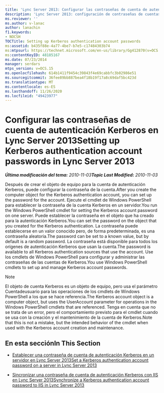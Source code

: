 ```yaml
---
title: 'Lync Server 2013: Configurar las contraseñas de cuenta de autenticación Kerberos'
description: 'Lync Server 2013: configuración de contraseñas de cuentas de autenticación Kerberos.'
ms.reviewer: ''
ms.author: v-lanac
author: lanachin
f1.keywords:
- NOCSH
TOCTitle: Setting up Kerberos authentication account passwords
ms:assetid: b435f88e-4a77-4be7-b7e5-c17484303b74
ms:mtpsurl: https://technet.microsoft.com/en-us/library/Gg412870(v=OCS.15)
ms:contentKeyID: 48185167
ms.date: 07/23/2014
manager: serdars
mtps_version: v=OCS.15
ms.openlocfilehash: 614b1411f9454c39843f4e69cabbfc3b02986e51
ms.sourcegitcommit: 36fee89bb887bea4f18b19f17a8c69daf5bc423d
ms.translationtype: MT
ms.contentlocale: es-ES
ms.lasthandoff: 11/26/2020
ms.locfileid: "49423977"
---
```

# <a name="setting-up-kerberos-authentication-account-passwords-in-lync-server-2013"></a><span data-ttu-id="c268e-103">Configurar las contraseñas de cuenta de autenticación Kerberos en Lync Server 2013</span><span class="sxs-lookup"><span data-stu-id="c268e-103">Setting up Kerberos authentication account passwords in Lync Server 2013</span></span>

<div data-xmlns="http://www.w3.org/1999/xhtml">

<div class="topic" data-xmlns="http://www.w3.org/1999/xhtml" data-msxsl="urn:schemas-microsoft-com:xslt" data-cs="https://msdn.microsoft.com/">

<div data-asp="https://msdn2.microsoft.com/asp">



</div>

<div id="mainSection">

<div id="mainBody"><span data-ttu-id="c268e-104">

<span> </span></span><span class="sxs-lookup"><span data-stu-id="c268e-104">

<span> </span></span></span>

<span data-ttu-id="c268e-105">_**Última modificación del tema:** 2010-11-03_</span><span class="sxs-lookup"><span data-stu-id="c268e-105">_**Topic Last Modified:** 2010-11-03_</span></span>

<span data-ttu-id="c268e-106">Después de crear el objeto de equipo para la cuenta de autenticación Kerberos, puede configurar la contraseña de la cuenta.</span><span class="sxs-lookup"><span data-stu-id="c268e-106">After you create the computer object for the Kerberos authentication account, you can set up the password for the account.</span></span> <span data-ttu-id="c268e-107">Ejecute el cmdlet de Windows PowerShell para establecer la contraseña de la cuenta Kerberos en un servidor.</span><span class="sxs-lookup"><span data-stu-id="c268e-107">You run the Windows PowerShell cmdlet for setting the Kerberos account password on one server.</span></span> <span data-ttu-id="c268e-108">Puede establecer la contraseña en el objeto que ha creado para la autenticación Kerberos.</span><span class="sxs-lookup"><span data-stu-id="c268e-108">You can set the password on the object that you created for the Kerberos authentication.</span></span> <span data-ttu-id="c268e-109">La contraseña puede establecerse en un valor conocido pero, de forma predeterminada, es una contraseña aleatoria.</span><span class="sxs-lookup"><span data-stu-id="c268e-109">The password can be set to a known value, but by default is a random password.</span></span> <span data-ttu-id="c268e-110">La contraseña está disponible para todos los orígenes de autenticación Kerberos que usan la cuenta.</span><span class="sxs-lookup"><span data-stu-id="c268e-110">The password is available to all Kerberos authentication sources that use the account.</span></span> <span data-ttu-id="c268e-111">Use los cmdlets de Windows PowerShell para configurar y administrar las contraseñas de las cuentas de Kerberos.</span><span class="sxs-lookup"><span data-stu-id="c268e-111">You use Windows PowerShell cmdlets to set up and manage Kerberos account passwords.</span></span>

<div>


> [!NOTE]  
> <span data-ttu-id="c268e-112">El objeto de cuenta Kerberos es un objeto de equipo, pero usa el parámetro Cuentadeusuario para las operaciones de los cmdlets de Windows PowerShell a los que se hace referencia.</span><span class="sxs-lookup"><span data-stu-id="c268e-112">The Kerberos account object is a computer object, but uses the UserAccount parameter for operations in the Windows PowerShell cmdlets that are referenced.</span></span> <span data-ttu-id="c268e-113">Tenga en cuenta que no se trata de un error, pero el comportamiento previsto para el cmdlet cuando se usa con la creación y el mantenimiento de la cuenta de Kerberos.</span><span class="sxs-lookup"><span data-stu-id="c268e-113">Note that this is not a mistake, but the intended behavior of the cmdlet when used with the Kerberos account creation and maintenance.</span></span>



</div>

<div>

## <a name="in-this-section"></a><span data-ttu-id="c268e-114">En esta sección</span><span class="sxs-lookup"><span data-stu-id="c268e-114">In This Section</span></span>

  - [<span data-ttu-id="c268e-115">Establecer una contraseña de cuenta de autenticación Kerberos en un servidor en Lync Server 2013</span><span class="sxs-lookup"><span data-stu-id="c268e-115">Set a Kerberos authentication account password on a server in Lync Server 2013</span></span>](lync-server-2013-set-a-kerberos-authentication-account-password-on-a-server.md)

  - [<span data-ttu-id="c268e-116">Sincronizar una contraseña de cuenta de autenticación Kerberos con IIS en Lync Server 2013</span><span class="sxs-lookup"><span data-stu-id="c268e-116">Synchronize a Kerberos authentication account password to IIS in Lync Server 2013</span></span>](lync-server-2013-synchronize-a-kerberos-authentication-account-password-to-iis.md)

<span data-ttu-id="c268e-117"></div>

</div>

<span> </span>

</div>

</div>

</span><span class="sxs-lookup"><span data-stu-id="c268e-117"></div>

</div>

<span> </span>

</div>

</div>

</span></span></div>

